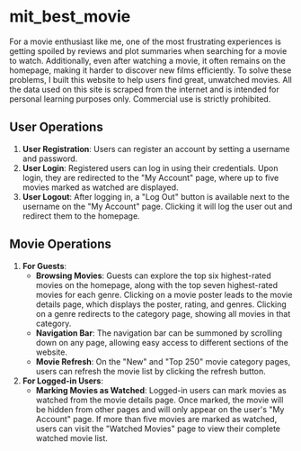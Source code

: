 # mit_best_movie 

For a movie enthusiast like me, one of the most frustrating experiences is getting spoiled by reviews and plot summaries when searching for a movie to watch. Additionally, even after watching a movie, it often remains on the homepage, making it harder to discover new films efficiently. To solve these problems, I built this website to help users find great, unwatched movies. All the data used on this site is scraped from the internet and is intended for personal learning purposes only. Commercial use is strictly prohibited. 

## User Operations

1. **User Registration**: Users can register an account by setting a username and password.
2. **User Login**: Registered users can log in using their credentials. Upon login, they are redirected to the "My Account" page, where up to five movies marked as watched are displayed.
3. **User Logout**: After logging in, a "Log Out" button is available next to the username on the "My Account" page. Clicking it will log the user out and redirect them to the homepage.

## Movie Operations

1. **For Guests**:
   - **Browsing Movies**: Guests can explore the top six highest-rated movies on the homepage, along with the top seven highest-rated movies for each genre. Clicking on a movie poster leads to the movie details page, which displays the poster, rating, and genres. Clicking on a genre redirects to the category page, showing all movies in that category.
   - **Navigation Bar**: The navigation bar can be summoned by scrolling down on any page, allowing easy access to different sections of the website.
   - **Movie Refresh**: On the "New" and "Top 250" movie category pages, users can refresh the movie list by clicking the refresh button.
2. **For Logged-in Users**:
   - **Marking Movies as Watched**: Logged-in users can mark movies as watched from the movie details page. Once marked, the movie will be hidden from other pages and will only appear on the user's "My Account" page. If more than five movies are marked as watched, users can visit the "Watched Movies" page to view their complete watched movie list.
